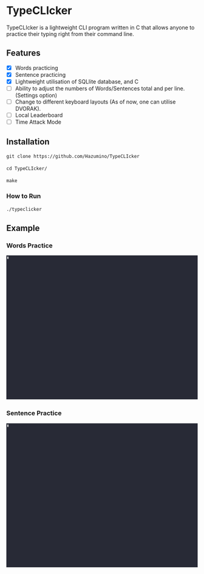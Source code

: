 # TypeCLIcker

TypeCLIcker is a lightweight CLI program written in C that allows anyone to practice their typing right from their command line. 

## Features
- [x] Words practicing 
- [x] Sentence practicing
- [x] Lightweight utilisation of SQLlite database, and C
- [ ] Ability to adjust the numbers of Words/Sentences total and per line. (Settings option)
- [ ] Change to different keyboard layouts (As of now, one can utilise DVORAK).
- [ ] Local Leaderboard
- [ ] Time Attack Mode

## Installation

```
git clone https://github.com/Hazumino/TypeCLIcker

cd TypeCLIcker/

make
```

### How to Run 

```
./typeclicker
```

## Example
### Words Practice
![Alt Text](others/words_demo.gif)

### Sentence Practice
![Alt Text](others/sentence_demo.gif)
